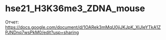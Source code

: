 # hse21_H3K36me3_ZDNA_mouse

Отчет: https://docs.google.com/document/d/1OARek3mMqU0jiJKJpK_XlJleYTkA1ZPJNDnq7wsPkM0/edit?usp=sharing
